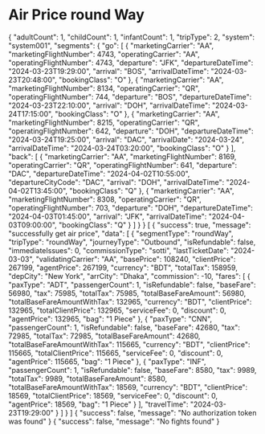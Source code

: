 # Air Price round Way

<api-endpoint openapi-path="./../openapi.yaml" endpoint="/api_agent/booking/air-price-roundWay" method="post">
    <request>
       <sample lang="JSON">
            {
    "adultCount": 1,
    "childCount": 1,
    "infantCount": 1,
    "tripType": 2,
    "system": "system001",
    "segments": {
        "go": [
            {
                "marketingCarrier": "AA",
                "marketingFlightNumber": 4743,
                "operatingCarrier": "AA",
                "operatingFlightNumber": 4743,
                "departure": "JFK",
                "departureDateTime": "2024-03-23T19:29:00",
                "arrival": "BOS",
                "arrivalDateTime": "2024-03-23T20:48:00",
                "bookingClass": "O"
            },
            {
                "marketingCarrier": "AA",
                "marketingFlightNumber": 8134,
                "operatingCarrier": "QR",
                "operatingFlightNumber": 744,
                "departure": "BOS",
                "departureDateTime": "2024-03-23T22:10:00",
                "arrival": "DOH",
                "arrivalDateTime": "2024-03-24T17:15:00",
                "bookingClass": "O"
            },
            {
                "marketingCarrier": "AA",
                "marketingFlightNumber": 8215,
                "operatingCarrier": "QR",
                "operatingFlightNumber": 642,
                "departure": "DOH",
                "departureDateTime": "2024-03-24T19:25:00",
                "arrival": "DAC",
                "arrivalDate": "2024-03-24",
                "arrivalDateTime": "2024-03-24T03:20:00",
                "bookingClass": "O"
            }
        ],
        "back": [
            {
                "marketingCarrier": "AA",
                "marketingFlightNumber": 8169,
                "operatingCarrier": "QR",
                "operatingFlightNumber": 641,
                "departure": "DAC",
                 "departureDateTime": "2024-04-02T10:55:00",
                "departureCityCode": "DAC",
                "arrival": "DOH",
                "arrivalDateTime": "2024-04-02T13:45:00",
                "bookingClass": "Q"
            },
            {
                "marketingCarrier": "AA",
                "marketingFlightNumber": 8308,
                "operatingCarrier": "QR",
                "operatingFlightNumber": 703,
                "departure": "DOH",
                "departureDateTime": "2024-04-03T01:45:00",
                "arrival": "JFK",
                "arrivalDateTime": "2024-04-03T09:00:00",
                "bookingClass": "Q"
            }
        ]
    }
}
       </sample>
    </request>
    <response type="200">
       <sample lang="JSON">
        [
  {
    "success": true,
    "message": "successfully get air price",
    "data": [
        {
            "segmentType": "roundWay",
            "tripType": "roundWay",
            "journeyType": "Outbound",
            "isRefundable": false,
            "immediateIssues": 0,
            "commissionType": "sotti",
            "lastTicketDate": "2024-03-03",
            "validatingCarrier": "AA",
            "basePrice": 108240,
            "clientPrice": 267199,
            "agentPrice": 267199,
            "currency": "BDT",
            "totalTax": 158959,
            "depCity": "New York",
            "arrCity": "Dhaka",
            "commission": -10,
            "fares": [
                {
                    "paxType": "ADT",
                    "passengerCount": 1,
                    "isRefundable": false,
                    "baseFare": 56980,
                    "tax": 75985,
                    "totalTax": 75985,
                    "totalBaseFareAmount": 56980,
                    "totalBaseFareAmountWithTax": 132965,
                    "currency": "BDT",
                    "clientPrice": 132965,
                    "totalClientPrice": 132965,
                    "serviceFee": 0,
                    "discount": 0,
                    "agentPrice": 132965,
                    "bag": "1 Piece"
                },
                {
                    "paxType": "CNN",
                    "passengerCount": 1,
                    "isRefundable": false,
                    "baseFare": 42680,
                    "tax": 72985,
                    "totalTax": 72985,
                    "totalBaseFareAmount": 42680,
                    "totalBaseFareAmountWithTax": 115665,
                    "currency": "BDT",
                    "clientPrice": 115665,
                    "totalClientPrice": 115665,
                    "serviceFee": 0,
                    "discount": 0,
                    "agentPrice": 115665,
                    "bag": "1 Piece"
                },
                {
                    "paxType": "INF",
                    "passengerCount": 1,
                    "isRefundable": false,
                    "baseFare": 8580,
                    "tax": 9989,
                    "totalTax": 9989,
                    "totalBaseFareAmount": 8580,
                    "totalBaseFareAmountWithTax": 18569,
                    "currency": "BDT",
                    "clientPrice": 18569,
                    "totalClientPrice": 18569,
                    "serviceFee": 0,
                    "discount": 0,
                    "agentPrice": 18569,
                    "bag": "1 Piece"
                }
            ],
            "travelTime": "2024-03-23T19:29:00"
        }
    ]
}
]
      </sample>  
    </response>
     <response type="401">
        <sample lang="JSON">
            {
  "success": false,
  "message": "No authorization token was found"
}   
      </sample>      
    </response>
  <response type="404">
         <sample lang="JSON">
           {
  "success": false,
  "message": "No fights found"
}
      </sample>   
    </response>
</api-endpoint>